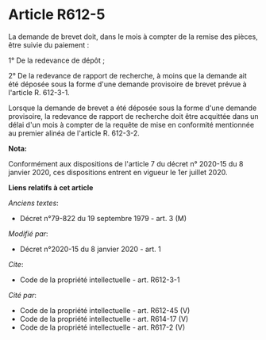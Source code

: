 # Article R612-5

La demande de brevet doit, dans le mois à compter de la remise des pièces, être suivie du paiement : 

1° De la redevance de dépôt ; 

2° De la redevance de rapport de recherche, à moins que la demande ait été déposée sous la forme d'une demande provisoire de
brevet prévue à l'article R. 612-3-1. 

Lorsque la demande de brevet a été déposée sous la forme d'une demande provisoire, la redevance de rapport de recherche doit
être acquittée dans un délai d'un mois à compter de la requête de mise en conformité mentionnée au premier alinéa de
l'article R. 612-3-2.

**Nota:**

Conformément aux dispositions de l'article 7 du décret n° 2020-15 du 8 janvier 2020, ces dispositions entrent en vigueur le
1er juillet 2020.

**Liens relatifs à cet article**

_Anciens textes_:

  - Décret n°79-822 du 19 septembre 1979 - art. 3 (M)

_Modifié par_:

  - Décret n°2020-15 du 8 janvier 2020 - art. 1

_Cite_:

  - Code de la propriété intellectuelle - art. R612-3-1

_Cité par_:

  - Code de la propriété intellectuelle - art. R612-45 (V)
  - Code de la propriété intellectuelle - art. R614-17 (V)
  - Code de la propriété intellectuelle - art. R617-2 (V)
